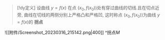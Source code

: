 
> [!dy定义] 
> 设曲线 $y=f(x)$ 在点 $(x_{0},f(x_{0}))$处有穿过曲线的切线.且在切点近旁, 曲线在切线的两侧分别上严格凸和严格凹, 这时称点 $(x_{0},f(x_{0}))$为曲线 $y=f(x)$的 **拐点**


![[附件/Screenshot_20230316_215142.png|400]]
^拐点$M$

